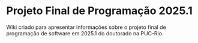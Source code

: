 # Projeto Final de Programação 2025.1
Wiki criado para apresentar informações sobre o projeto final de programação de software em 2025.1 do doutorado na PUC-Rio.
